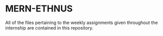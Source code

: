 # MERN-ETHNUS
All of the files pertaining to the weekly assignments given throughout the internship are contained in this repository.
